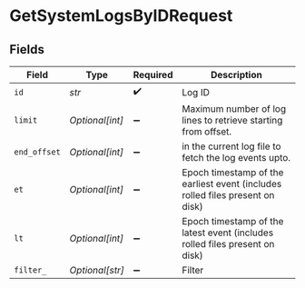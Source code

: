 # GetSystemLogsByIDRequest


## Fields

| Field                                                                         | Type                                                                          | Required                                                                      | Description                                                                   |
| ----------------------------------------------------------------------------- | ----------------------------------------------------------------------------- | ----------------------------------------------------------------------------- | ----------------------------------------------------------------------------- |
| `id`                                                                          | *str*                                                                         | :heavy_check_mark:                                                            | Log ID                                                                        |
| `limit`                                                                       | *Optional[int]*                                                               | :heavy_minus_sign:                                                            | Maximum number of log lines to retrieve starting from offset.                 |
| `end_offset`                                                                  | *Optional[int]*                                                               | :heavy_minus_sign:                                                            | in the current log file to fetch the log events upto.                         |
| `et`                                                                          | *Optional[int]*                                                               | :heavy_minus_sign:                                                            | Epoch timestamp of the earliest event (includes rolled files present on disk) |
| `lt`                                                                          | *Optional[int]*                                                               | :heavy_minus_sign:                                                            | Epoch timestamp of the latest event (includes rolled files present on disk)   |
| `filter_`                                                                     | *Optional[str]*                                                               | :heavy_minus_sign:                                                            | Filter                                                                        |
